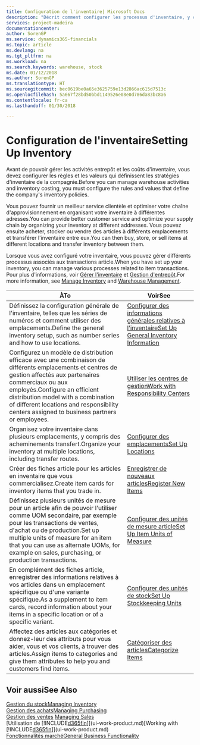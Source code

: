 ```yaml
---
title: Configuration de l'inventaire| Microsoft Docs
description: "Décrit comment configurer les processus d'inventaire, y compris les acheminements pour le transfert et les emplacements, tels que des entrepôts."
services: project-madeira
documentationcenter: 
author: SorenGP
ms.service: dynamics365-financials
ms.topic: article
ms.devlang: na
ms.tgt_pltfrm: na
ms.workload: na
ms.search.keywords: warehouse, stock
ms.date: 01/12/2018
ms.author: SorenGP
ms.translationtype: HT
ms.sourcegitcommit: bec0619be0a65e3625759e13d2866ac615d7513c
ms.openlocfilehash: 5a667f28bd50bbd1149526e08e0d786da83bc8a6
ms.contentlocale: fr-ca
ms.lasthandoff: 01/30/2018

---
```

# <a name="setting-up-inventory"></a><span data-ttu-id="aeffe-103">Configuration de l'inventaire</span><span class="sxs-lookup"><span data-stu-id="aeffe-103">Setting Up Inventory</span></span>
<span data-ttu-id="aeffe-104">Avant de pouvoir gérer les activités entrepôt et les coûts d'inventaire, vous devez configurer les règles et les valeurs qui définissent les stratégies d'inventaire de la compagnie.</span><span class="sxs-lookup"><span data-stu-id="aeffe-104">Before you can manage warehouse activities and inventory costing, you must configure the rules and values that define the company's inventory policies.</span></span>

<span data-ttu-id="aeffe-105">Vous pouvez fournir un meilleur service clientèle et optimiser votre chaîne d'approvisionnement en organisant votre inventaire à différentes adresses.</span><span class="sxs-lookup"><span data-stu-id="aeffe-105">You can provide better customer service and optimize your supply chain by organizing your inventory at different addresses.</span></span> <span data-ttu-id="aeffe-106">Vous pouvez ensuite acheter, stocker ou vendre des articles à différents emplacements et transférer l'inventaire entre eux.</span><span class="sxs-lookup"><span data-stu-id="aeffe-106">You can then buy, store, or sell items at different locations and transfer inventory between them.</span></span>

<span data-ttu-id="aeffe-107">Lorsque vous avez configuré votre inventaire, vous pouvez gérer différents processus associés aux transactions article.</span><span class="sxs-lookup"><span data-stu-id="aeffe-107">When you have set up your inventory, you can manage various processes related to item transactions.</span></span> <span data-ttu-id="aeffe-108">Pour plus d'informations, voir [Gérer l'inventaire](inventory-manage-inventory.md) et [Gestion d'entrepôt](warehouse-manage-warehouse.md).</span><span class="sxs-lookup"><span data-stu-id="aeffe-108">For more information, see [Manage Inventory](inventory-manage-inventory.md) and [Warehouse Management](warehouse-manage-warehouse.md).</span></span>

| <span data-ttu-id="aeffe-109">À</span><span class="sxs-lookup"><span data-stu-id="aeffe-109">To</span></span> | <span data-ttu-id="aeffe-110">Voir</span><span class="sxs-lookup"><span data-stu-id="aeffe-110">See</span></span> |
| --- | --- |
| <span data-ttu-id="aeffe-111">Définissez la configuration générale de l'inventaire, telles que les séries de numéros et comment utiliser des emplacements.</span><span class="sxs-lookup"><span data-stu-id="aeffe-111">Define the general inventory setup, such as number series and how to use locations.</span></span> |[<span data-ttu-id="aeffe-112">Configurer des informations générales relatives à l'inventaire</span><span class="sxs-lookup"><span data-stu-id="aeffe-112">Set Up General Inventory Information</span></span>](inventory-how-setup-general.md) |
|<span data-ttu-id="aeffe-113">Configurez un modèle de distribution efficace avec une combinaison de différents emplacements et centres de gestion affectés aux partenaires commerciaux ou aux employés.</span><span class="sxs-lookup"><span data-stu-id="aeffe-113">Configure an efficient distribution model with a combination of different locations and responsibility centers assigned to business partners or employees.</span></span>|[<span data-ttu-id="aeffe-114">Utiliser les centres de gestion</span><span class="sxs-lookup"><span data-stu-id="aeffe-114">Work with Responsibility Centers</span></span>](inventory-responsibility-centers.md)|
| <span data-ttu-id="aeffe-115">Organisez votre inventaire dans plusieurs emplacements, y compris des acheminements transfert.</span><span class="sxs-lookup"><span data-stu-id="aeffe-115">Organize your inventory at multiple locations, including transfer routes.</span></span> |[<span data-ttu-id="aeffe-116">Configurer des emplacements</span><span class="sxs-lookup"><span data-stu-id="aeffe-116">Set Up Locations</span></span>](inventory-how-register-new-items.md) |
| <span data-ttu-id="aeffe-117">Créer des fiches article pour les articles en inventaire que vous commercialisez.</span><span class="sxs-lookup"><span data-stu-id="aeffe-117">Create item cards for inventory items that you trade in.</span></span> |[<span data-ttu-id="aeffe-118">Enregistrer de nouveaux articles</span><span class="sxs-lookup"><span data-stu-id="aeffe-118">Register New Items</span></span>](inventory-how-register-new-items.md) |
|<span data-ttu-id="aeffe-119">Définissez plusieurs unités de mesure pour un article afin de pouvoir l'utiliser comme UOM secondaire, par exemple pour les transactions de ventes, d'achat ou de production.</span><span class="sxs-lookup"><span data-stu-id="aeffe-119">Set up multiple units of measure for an item that you can use as alternate UOMs, for example on sales, purchasing, or production transactions.</span></span>|[<span data-ttu-id="aeffe-120">Configurer des unités de mesure article</span><span class="sxs-lookup"><span data-stu-id="aeffe-120">Set Up Item Units of Measure</span></span>](inventory-how-setup-units-of-measure.md)|
|<span data-ttu-id="aeffe-121">En complément des fiches article, enregistrer des informations relatives à vos articles dans un emplacement spécifique ou d'une variante spécifique.</span><span class="sxs-lookup"><span data-stu-id="aeffe-121">As a supplement to item cards, record information about your items in a specific location or of a specific variant.</span></span>|[<span data-ttu-id="aeffe-122">Configurer des unités de stock</span><span class="sxs-lookup"><span data-stu-id="aeffe-122">Set Up Stockkeeping Units</span></span>](inventory-how-to-set-up-stockkeeping-units.md)|
| <span data-ttu-id="aeffe-123">Affectez des articles aux catégories et donnez-leur des attributs pour vous aider, vous et vos clients, à trouver des articles.</span><span class="sxs-lookup"><span data-stu-id="aeffe-123">Assign items to categories and give them attributes to help you and customers find items.</span></span> |[<span data-ttu-id="aeffe-124">Catégoriser des articles</span><span class="sxs-lookup"><span data-stu-id="aeffe-124">Categorize Items</span></span>](inventory-how-categorize-items.md) |

## <a name="see-also"></a><span data-ttu-id="aeffe-125">Voir aussi</span><span class="sxs-lookup"><span data-stu-id="aeffe-125">See Also</span></span>
[<span data-ttu-id="aeffe-126">Gestion du stock</span><span class="sxs-lookup"><span data-stu-id="aeffe-126">Managing Inventory</span></span>](inventory-manage-inventory.md)  
[<span data-ttu-id="aeffe-127">Gestion des achats</span><span class="sxs-lookup"><span data-stu-id="aeffe-127">Managing Purchasing</span></span>](purchasing-manage-purchasing.md)  
<span data-ttu-id="aeffe-128">[Gestion des ventes](sales-manage-sales.md)  </span><span class="sxs-lookup"><span data-stu-id="aeffe-128">[Managing Sales](sales-manage-sales.md)  </span></span>  
<span data-ttu-id="aeffe-129">[Utilisation de [!INCLUDE[d365fin](includes/d365fin_md.md)]](ui-work-product.md)</span><span class="sxs-lookup"><span data-stu-id="aeffe-129">[Working with [!INCLUDE[d365fin](includes/d365fin_md.md)]](ui-work-product.md)</span></span>  
[<span data-ttu-id="aeffe-130">Fonctionnalités marché</span><span class="sxs-lookup"><span data-stu-id="aeffe-130">General Business Functionality</span></span>](ui-across-business-areas.md)

